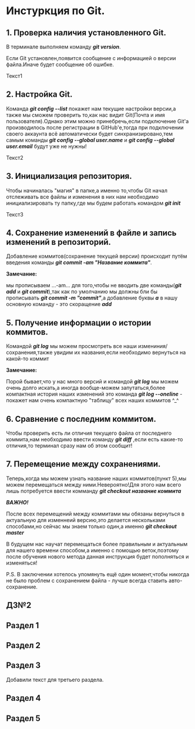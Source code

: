 # **Инстуркция по Git.**

## **1. Проверка наличия установленного Git.**

В терминале выполняем команду **_git version_**.

Если Git установлен,появится сообщение с информацией о версии файла.Иначе будет сообщение об ошибке.

Текст1

## **2. Настройка Git.**
Команда ***git config --list*** покажет нам текущие настройки версии,а также мы сможем проверить то,как нас видит Git(Почта и имя пользователя).Однако этим можно принебречь,если подключение Git'a производилось после регистрации в GitHub'e,тогда при подключении своего аккаунта всё автоматически будет синхранизировано,тем самым команды ***git config --global user.name*** и ***git config --global user.email*** будут уже не нужны!

Текст2

## **3. Инициализация репозитория.**
Чтобы начиналась "магия" в папке,а именно то,чтобы Git начал отслеживать все файлы и изменения в них нам необходимо инициализировать ту папку,где мы будем работать командом ***git init***

Текст3

## **4. Сохранение изменений в файле и запись изменений в репозиторий.**

Добавление коммитов(сохранение текущей версии) происходит путём введения команды **_git commit -am "Название коммита"_**.

**Замечание:**

мы прописываем ...-am... для того,чтобы не вводить две команды(**_git add_** и **_git commit_**),так как по умолчанию мы должны бли бы прописывать **_git commit -m "commit"_**,а добавление буквы **_a_** в нашу основную команду - это скоращение **_add_**

## **5. Получение информации о истории коммитов.**

Командой **_git log_** мы можем просмотреть все наши измениния/сохранения,также увидим их названия,если необходимо вернуться на какой-то коммит

**Замечание:**

Порой бывает,что у нас много версий и командой **_git log_** мы можем очень долго искать,а иногда вообще-можем запутаться,более компактная история наших изменений это команда **_git log --oneline_** - покажет нам очень компактную "таблицу" всех наших коммитов ^\_^

## **6. Сравнение с последним коммитом.**

Чтобы проверить есть ли отличия текущего файла от последнего коммита,нам необходимо ввести команду **_git diff_** ,если есть какие-то отличия,то терминал сразу нам об этом сообщит!

## **7. Перемещение между сохранениями.**

Теперь,когда мы можем узнать название наших коммитов(пункт 5),мы можем перемещаться между ними.Невероятно!Для этого нам всего лишь потребуется ввести комманду **_git checkout название коммита_**

**_ВАЖНО!_**

После всех перемещений между коммитами мы обязаны вернуться в актуальную для изменнеий версию,это делается нескольками способами,но сейчас мы знаем только один,а именно **_git checkout master_**

В будущем нас научат перемещаться более правильным и актуальным для нашего времени способом,а именно с помощью веток,поэтому после обучения нового метода данная инструкция будет пополняться и изменяться!

P.S. В заключении хотелось упомянуть ещё один момент,чтобы никогда не было проблем с сохранением файла - лучше всегда ставить авто-сохранение.


## ДЗ№2

## Раздел 1

## Раздел 2

## Раздел 3

Добавили текст для третьего раздела.

## Раздел 4

## Раздел 5